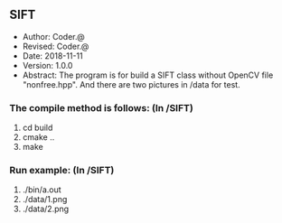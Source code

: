 ## SIFT
- Author: Coder.@
- Revised: Coder.@
- Date: 2018-11-11
- Version: 1.0.0
- Abstract: The program is for build a SIFT class without OpenCV file "nonfree.hpp". And there are two pictures in /data for test.
### The compile method is follows: (In /SIFT)
1. cd build
2. cmake ..
3. make

### Run example: (In /SIFT)
1. ./bin/a.out
2. ./data/1.png    
3. ./data/2.png
